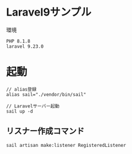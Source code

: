 # Laravel9サンプル

環境
```
PHP 8.1.8 
laravel 9.23.0
```

# 起動
```
// alias登録
alias sail="./vendor/bin/sail"

// Laravelサーバー起動
sail up -d
```

## リスナー作成コマンド
```
sail artisan make:listener RegisteredListener
```